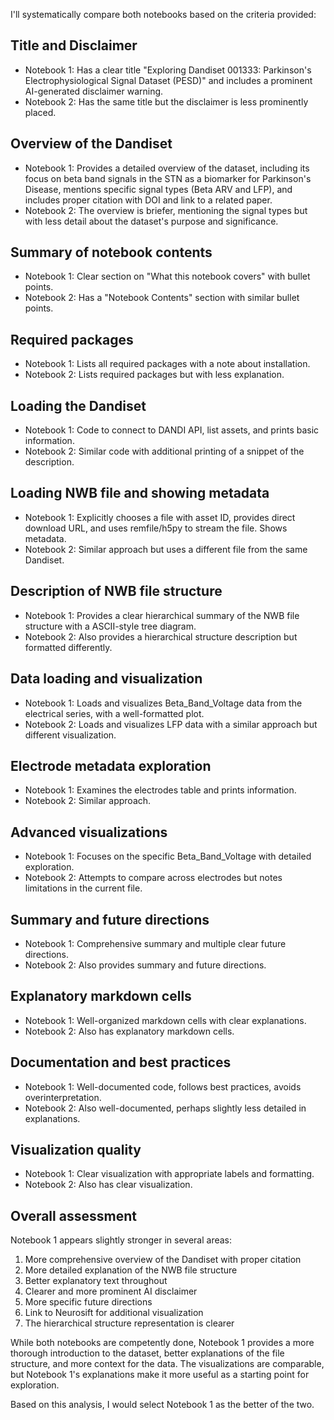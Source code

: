 I'll systematically compare both notebooks based on the criteria provided:

## Title and Disclaimer
- Notebook 1: Has a clear title "Exploring Dandiset 001333: Parkinson's Electrophysiological Signal Dataset (PESD)" and includes a prominent AI-generated disclaimer warning.
- Notebook 2: Has the same title but the disclaimer is less prominently placed.

## Overview of the Dandiset
- Notebook 1: Provides a detailed overview of the dataset, including its focus on beta band signals in the STN as a biomarker for Parkinson's Disease, mentions specific signal types (Beta ARV and LFP), and includes proper citation with DOI and link to a related paper.
- Notebook 2: The overview is briefer, mentioning the signal types but with less detail about the dataset's purpose and significance.

## Summary of notebook contents
- Notebook 1: Clear section on "What this notebook covers" with bullet points.
- Notebook 2: Has a "Notebook Contents" section with similar bullet points.

## Required packages
- Notebook 1: Lists all required packages with a note about installation.
- Notebook 2: Lists required packages but with less explanation.

## Loading the Dandiset
- Notebook 1: Code to connect to DANDI API, list assets, and prints basic information.
- Notebook 2: Similar code with additional printing of a snippet of the description.

## Loading NWB file and showing metadata
- Notebook 1: Explicitly chooses a file with asset ID, provides direct download URL, and uses remfile/h5py to stream the file. Shows metadata.
- Notebook 2: Similar approach but uses a different file from the same Dandiset.

## Description of NWB file structure
- Notebook 1: Provides a clear hierarchical summary of the NWB file structure with a ASCII-style tree diagram.
- Notebook 2: Also provides a hierarchical structure description but formatted differently.

## Data loading and visualization
- Notebook 1: Loads and visualizes Beta_Band_Voltage data from the electrical series, with a well-formatted plot.
- Notebook 2: Loads and visualizes LFP data with a similar approach but different visualization.

## Electrode metadata exploration
- Notebook 1: Examines the electrodes table and prints information.
- Notebook 2: Similar approach.

## Advanced visualizations
- Notebook 1: Focuses on the specific Beta_Band_Voltage with detailed exploration.
- Notebook 2: Attempts to compare across electrodes but notes limitations in the current file.

## Summary and future directions
- Notebook 1: Comprehensive summary and multiple clear future directions.
- Notebook 2: Also provides summary and future directions.

## Explanatory markdown cells
- Notebook 1: Well-organized markdown cells with clear explanations.
- Notebook 2: Also has explanatory markdown cells.

## Documentation and best practices
- Notebook 1: Well-documented code, follows best practices, avoids overinterpretation.
- Notebook 2: Also well-documented, perhaps slightly less detailed in explanations.

## Visualization quality
- Notebook 1: Clear visualization with appropriate labels and formatting.
- Notebook 2: Also has clear visualization.

## Overall assessment
Notebook 1 appears slightly stronger in several areas:
1. More comprehensive overview of the Dandiset with proper citation
2. More detailed explanation of the NWB file structure
3. Better explanatory text throughout
4. Clearer and more prominent AI disclaimer
5. More specific future directions
6. Link to Neurosift for additional visualization
7. The hierarchical structure representation is clearer

While both notebooks are competently done, Notebook 1 provides a more thorough introduction to the dataset, better explanations of the file structure, and more context for the data. The visualizations are comparable, but Notebook 1's explanations make it more useful as a starting point for exploration.

Based on this analysis, I would select Notebook 1 as the better of the two.